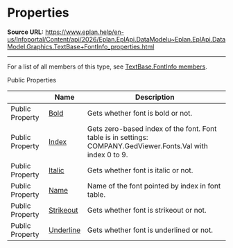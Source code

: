 # Properties

**Source URL:** https://www.eplan.help/en-us/Infoportal/Content/api/2026/Eplan.EplApi.DataModelu~Eplan.EplApi.DataModel.Graphics.TextBase+FontInfo_properties.html

---

For a list of all members of this type, see [TextBase.FontInfo members](Eplan.EplApi.DataModelu~Eplan.EplApi.DataModel.Graphics.TextBase+FontInfo_members.html).

Public Properties

|  | Name | Description |
| --- | --- | --- |
| Public Property | [Bold](Eplan.EplApi.DataModelu~Eplan.EplApi.DataModel.Graphics.TextBase+FontInfo~Bold.html) | Gets whether font is bold or not. |
| Public Property | [Index](Eplan.EplApi.DataModelu~Eplan.EplApi.DataModel.Graphics.TextBase+FontInfo~Index.html) | Gets zero-based index of the font. Font table is in settings: COMPANY.GedViewer.Fonts.Val with index 0 to 9. |
| Public Property | [Italic](Eplan.EplApi.DataModelu~Eplan.EplApi.DataModel.Graphics.TextBase+FontInfo~Italic.html) | Gets whether font is italic or not. |
| Public Property | [Name](Eplan.EplApi.DataModelu~Eplan.EplApi.DataModel.Graphics.TextBase+FontInfo~Name.html) | Name of the font pointed by index in font table. |
| Public Property | [Strikeout](Eplan.EplApi.DataModelu~Eplan.EplApi.DataModel.Graphics.TextBase+FontInfo~Strikeout.html) | Gets whether font is strikeout or not. |
| Public Property | [Underline](Eplan.EplApi.DataModelu~Eplan.EplApi.DataModel.Graphics.TextBase+FontInfo~Underline.html) | Gets whether font is underlined or not. |



